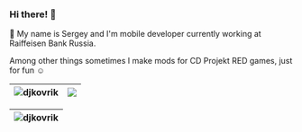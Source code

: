 ### Hi there! 👋
🔭 My name is Sergey and I'm mobile developer currently working at Raiffeisen Bank Russia.

Among other things sometimes I make mods for CD Projekt RED games, just for fun :relaxed:

| <img src="https://github-readme-stats.vercel.app/api?username=djkovrik&show_icons=true&theme=vue&count_private=true&hide_border=true" alt="djkovrik" /> | <img src="https://github-readme-stats.vercel.app/api/top-langs/?username=djkovrik&langs_count=5&hide=html,assembly,css&layout=compact&hide_border=true" /><br>  |
| ------------- | ------------- |

| <img src="https://github-readme-streak-stats.herokuapp.com/?user=djkovrik&hide_border=true" alt="djkovrik" /> |
| ------------- |

